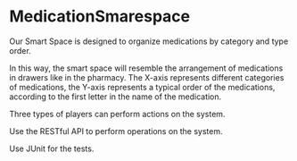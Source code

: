 # MedicationSmarespace

Our Smart Space is designed to organize medications by category and type order.

In this way, the smart space will resemble the arrangement of medications in drawers like in the pharmacy.
The X-axis represents different categories of medications,
the Y-axis represents a typical order of the medications, according to the first letter in the name of the medication.

Three types of players can perform actions on the system.

Use the RESTful API to perform operations on the system.

Use JUnit for the tests.
